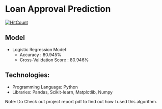 # Loan Approval Prediction
[![HitCount](http://hits.dwyl.io/ParthS007/Loan-Approval-Prediction.svg)](http://hits.dwyl.io/ParthS007/Loan-Approval-Prediction)

## Model
- Logistic Regression Model 
    - Accuracy : 80.945%
    - Cross-Validation Score : 80.946%

## Technologies:
- Programming Language: Python
- Libraries: Pandas, Scikit-learn, Matplotlib, Numpy


Note: Do Check out project report pdf to find out how I used this algorithm.
